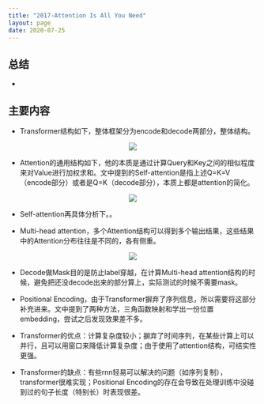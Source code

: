 ```yaml
---
title: "2017-Attention Is All You Need"
layout: page
date: 2020-07-25
---
```


## 总结

- 
 
## 主要内容

- Transformer结构如下，整体框架分为encode和decode两部分，整体结构。
<div style="text-align: center"><img src="/wiki/attach/images/Transformer-03.png" style="max-width:400px"></div>

- Attention的通用结构如下，他的本质是通过计算Query和Key之间的相似程度来对Value进行加权求和。文中提到的Self-attention是指上述Q=K=V（encode部分）或者是Q=K（decode部分），本质上都是attention的简化。
<div style="text-align: center"><img src="/wiki/attach/images/Transformer-01.png" style="max-width:300px"></div>

- Self-attention再具体分析下。。

- Multi-head attention，多个Attention结构可以得到多个输出结果，这些结果中的Attention分布往往是不同的，各有侧重。
<div style="text-align: center"><img src="/wiki/attach/images/Transformer-02.png" style="max-width:300px"></div>

- Decode做Mask目的是防止label穿越，在计算Multi-head attention结构的时候，避免把还没decode出来的部分算上，实际测试的时候不需要mask。

- Positional Encoding，由于Transformer摒弃了序列信息，所以需要将这部分补充进来。文中提到了两种方法，三角函数映射和学出一份位置embedding，尝试之后发现效果差不多。

- Transformer的优点：计算复杂度较小；摒弃了时间序列，在某些计算上可以并行，且可以用窗口来降低计算复杂度；由于使用了attention结构，可结实性更强。

- Transformer的缺点：有些rnn轻易可以解决的问题（如序列复制），transformer很难实现；Positional Encoding的存在会导致在处理训练中没碰到过的句子长度（特别长）时表现很差。